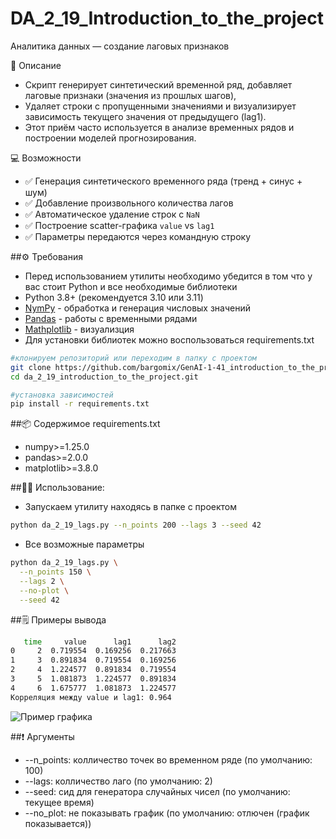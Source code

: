 # DA_2_19_Introduction_to_the_project
Аналитика данных — создание лаговых признаков

📘 Описание
- Скрипт генерирует синтетический временной ряд, добавляет лаговые признаки (значения из прошлых шагов),
- Удаляет строки с пропущенными значениями и визуализирует зависимость текущего значения от предыдущего (lag1).
- Этот приём часто используется в анализе временных рядов и построении моделей прогнозирования.

💻 Возможности
- ✅ Генерация синтетического временного ряда (тренд + синус + шум)
- ✅ Добавление произвольного количества лагов
- ✅ Автоматическое удаление строк с `NaN`
- ✅ Построение scatter-графика `value` vs `lag1`
- ✅ Параметры передаются через командную строку

##⚙️ Требования
- Перед использованием утилиты необходимо убедится в том что у вас стоит Python и все необходимые библиотеки
- Python 3.8+ (рекомендуется 3.10 или 3.11)
- [NymPy](https://numpy.org/) - обработка и генерация числовых значений
- [Pandas](https://pandas.pydata.org/) - работы с временными рядами
- [Mathplotlib](https://matplotlib.org/) - визуализция
- Для установки библиотек можно воспользоваться requirements.txt
```bash
#клонируем репозиторий или переходим в папку с проектом
git clone https://github.com/bargomix/GenAI-1-41_introduction_to_the_project.git
cd da_2_19_introduction_to_the_project.git

#установка зависимостей
pip install -r requirements.txt
```

##📦 Содержимое requirements.txt
- numpy>=1.25.0
- pandas>=2.0.0
- matplotlib>=3.8.0

##🏃‍♂️ Использование:
- Запускаем утилиту находясь в папке с проектом
```bash
python da_2_19_lags.py --n_points 200 --lags 3 --seed 42 
```
- Все возможные параметры
```bash
python da_2_19_lags.py \
  --n_points 150 \
  --lags 2 \
  --no-plot \
  --seed 42
```

##🗒 Примеры вывода
```bash
   time     value      lag1      lag2
0     2  0.719554  0.169256  0.217663
1     3  0.891834  0.719554  0.169256
2     4  1.224577  0.891834  0.719554
3     5  1.081873  1.224577  0.891834
4     6  1.675777  1.081873  1.224577
Корреляция между value и lag1: 0.964
```
![Пример графика]()

##❗️ Аргументы
- --n_points: колличество точек во временном ряде (по умолчанию: 100)
- --lags: колличество лаго (по умолчанию: 2)
- --seed: сид для генератора случайных чисел (по умолчанию: текущее время)
- --no_plot: не показывать график (по умолчанию: отлючен (график показывается))
